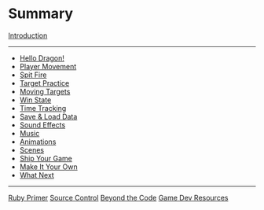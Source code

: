 # Summary

[Introduction](./introduction.md)

---

- [Hello Dragon!](./01-hello-dragon.md)
- [Player Movement](./02-player-movement.md)
- [Spit Fire](./03-spit-fire.md)
- [Target Practice]()
- [Moving Targets]()
- [Win State]()
- [Time Tracking]()
- [Save & Load Data]()
- [Sound Effects]()
- [Music]()
- [Animations]()
- [Scenes]()
- [Ship Your Game]()
- [Make It Your Own]()
- [What Next]()

-----------

[Ruby Primer]()
[Source Control](./source-control.md)
[Beyond the Code]()
[Game Dev Resources](./game-dev-resources.md)
